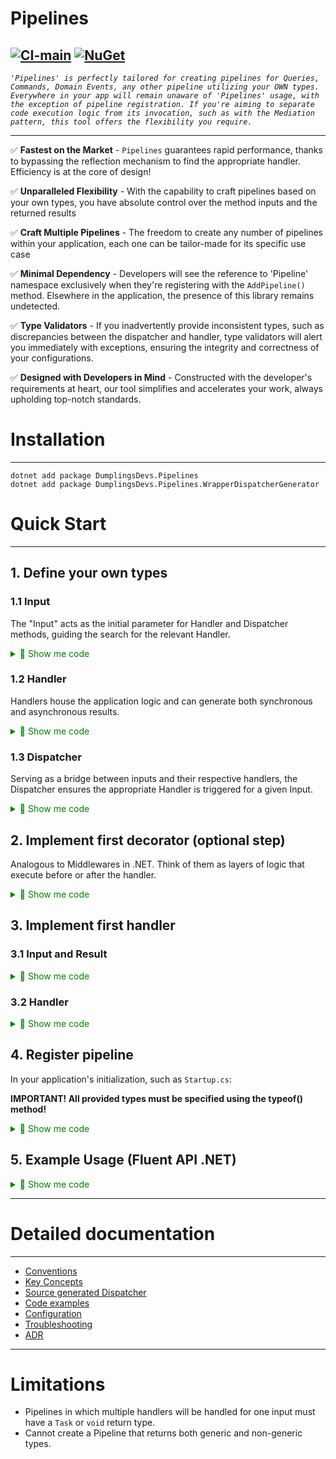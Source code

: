 # Pipelines
[![CI-main](https://github.com/DumplingsDevs/Pipelines/actions/workflows/build-and-test.yml/badge.svg?branch=main)](https://github.com/DumplingsDevs/Pipelines/actions/workflows/build-and-test.yml)
[![NuGet](https://img.shields.io/nuget/v/DumplingsDevs.Pipelines.svg)](https://www.nuget.org/packages/DumplingsDevs.Pipelines/)
------


<i>```'Pipelines' is perfectly tailored for creating pipelines for Queries, Commands, Domain Events, any other pipeline utilizing your OWN types. Everywhere in your app will remain unaware of 'Pipelines' usage, with the exception of pipeline registration. If you're aiming to separate code execution logic from its invocation, such as with the Mediation pattern, this tool offers the flexibility you require.```</i>

----

✅ <b>Fastest on the Market</b> - `Pipelines` guarantees rapid performance, thanks to bypassing the reflection mechanism to find the appropriate handler. Efficiency is at the core of design!

✅ <b>Unparalleled Flexibility</b> - With the capability to craft pipelines based on your own types, you have absolute control over the method inputs and the returned results 

✅ <b>Craft Multiple Pipelines</b> - The freedom to create any number of pipelines within your application, each one can be tailor-made for its specific use case

✅ <b>Minimal Dependency</b> - Developers will see the reference to 'Pipeline' namespace exclusively when they're registering with the `AddPipeline()` method. Elsewhere in the application, the presence of this library remains undetected.

✅ <b>Type Validators</b> - If you inadvertently provide inconsistent types, such as discrepancies between the dispatcher and handler, type validators will alert you immediately with exceptions, ensuring the integrity and correctness of your configurations.

✅ <b>Designed with Developers in Mind</b> - Constructed with the developer's requirements at heart, our tool simplifies and accelerates your work, always upholding top-notch standards.

# Installation
----
```
dotnet add package DumplingsDevs.Pipelines
dotnet add package DumplingsDevs.Pipelines.WrapperDispatcherGenerator
```

# Quick Start

---- 

## 1. Define your own types

### 1.1 Input 

The "Input" acts as the initial parameter for Handler and Dispatcher methods, guiding the search for the relevant Handler.

<details>
<summary style="color: green">📜 Show me code </summary>

```cs
public interface IInput<TResult> where TResult: class{ } 
```

</details>

### 1.2 Handler

Handlers house the application logic and can generate both synchronous and asynchronous results.

<details>
<summary style="color: green">📜 Show me code </summary>

```cs
public interface IHandler<in TInput, TResult> where TInput : IInput<TResult> where TResult: class
{
    public Task<TResult> HandleAsync(TInput input, CancellationToken token);
}
```

</details>

### 1.3 Dispatcher

Serving as a bridge between inputs and their respective handlers, the Dispatcher ensures the appropriate Handler is triggered for a given Input.

<details>
<summary style="color: green">📜 Show me code </summary>

```cs
public interface IDispatcher
{
    public Task<TResult> SendAsync<TResult>(IInput<TResult> input, CancellationToken token) where TResult : class;
}
```

</details>

## 2. Implement first decorator (optional step)

Analogous to Middlewares in .NET. Think of them as layers of logic that execute before or after the handler.

<details>
<summary style="color: green">📜 Show me code </summary>

```cs
public class LoggingDecorator<TInput, TResult> : IHandler<TInput, TResult> where TInput : IInput<TResult> where TResult : class
{
    private readonly IHandler<TInput, TResult> _handler;
    private readonly ILogger _logger;
    
    public LoggingDecorator(IHandler<TInput, TResult> handler, ILogger logger)
    {
        _handler = handler;
        _logger = logger;
    }

    public async Task<TResult> HandleAsync(TInput request, CancellationToken token)
    {
        _logger.Log(LogLevel.Information,"Executing handler for input {0}", typeof(TInput));
        var result = await _handler.HandleAsync(request, token);
        _logger.Log(LogLevel.Information,"Executed handler for input {0}", typeof(TInput));

        return result;
    }
}
```

</details>

## 3. Implement first handler

### 3.1 Input and Result

<details>
<summary style="color: green">📜 Show me code </summary>

```cs
public record ExampleInput(string Value) : IInput<ExampleCommandResult>;
public record ExampleCommandResult(string Value);
```

</details>

### 3.2 Handler 

<details>
<summary style="color: green">📜 Show me code </summary>

```cs
public class ExampleHandler : IHandler<ExampleInput, ExampleCommandResult>
{
    public Task<ExampleCommandResult> HandleAsync(ExampleInput input, CancellationToken token)
    {
        return Task.FromResult(new ExampleCommandResult(input.Value));
    }
}
```

</details>

## 4. Register pipeline

In your application's initialization, such as `Startup.cs`:

<b> IMPORTANT! All provided types must be specified using the typeof() method! </b>

<details>
<summary style="color: green">📜 Show me code </summary>

```cs
var handlersAssembly = //Assembly where handlers assembly are implemented
var dispatcherAssembly = //Assembly where AddPipeline gets invoked

_services
    .AddPipeline()
    .AddInput(typeof(IInput<>))
            .AddHandler(typeof(IHandler<,>), handlersAssembly)
            .AddDispatcher<IDispatcher>(dispatcherAssembly)
              .WithOpenTypeDecorator(typeof(LoggingDecorator<,>));
```

</details>

## 5. Example Usage (Fluent API .NET)

<details>
<summary style="color: green">📜 Show me code </summary>

```cs
public static void CreateExampleEndpoint(this WebApplication app)
    {
        app.MapPost("/example", async (ExampleInput request, IDispatcher dispatcher, CancellationToken token) =>
        {
            var result = await dispatcher.SendAsync(input,token);
            return Results.Ok();
        });
    }
```

</details>

---- 

# Detailed documentation
------
- [Conventions](docs/conventions.md)
- [Key Concepts](docs/key_concepts.md)
- [Source generated Dispatcher](docs/dispatcher_source_generator.md)
- [Code examples](docs/code_examples.md)
- [Configuration](docs/configuration.md)
- [Troubleshooting](docs/troubleshooting.md)
- [ADR](docs/adr.md)

---- 

# Limitations
- Pipelines in which multiple handlers will be handled for one input must have a `Task` or `void` return type.
- Cannot create a Pipeline that returns both generic and non-generic types.
